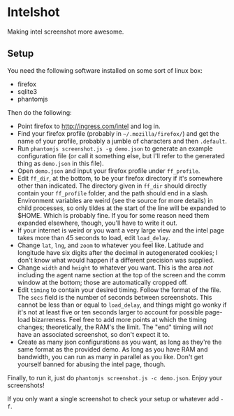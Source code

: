 Intelshot
=========

Making intel screenshot more awesome.

Setup
-----
You need the following software installed on some sort of linux box:
* firefox
* sqlite3
* phantomjs

Then do the following:
* Point firefox to http://ingress.com/intel and log in.
* Find your firefox profile (probably in `~/.mozilla/firefox/`) and
  get the name of your profile, probably a jumble of characters and then
  `.default`.
* Run `phantomjs screenshot.js -g demo.json` to generate an example
  configuration file (or call it something else, but I'll refer to the generated
  thing as `demo.json` in this file).
* Open `demo.json` and input your firefox profile under `ff_profile`.
* Edit `ff_dir`, at the bottom, to be your firefox directory if it's somewhere
  other than indicated.  The directory given in `ff_dir` should directly contain
  your `ff_profile` folder, and the path should end in a slash. Environment
  variables are weird (see the source for more details) in child processes, so
  only tildes at the start of the line will be expanded to $HOME. Which is
  probably fine. If you for some reason need them expanded elsewhere, though,
  you'll have to write it out.
* If your internet is weird or you want a very large view and the intel page
  takes more than 45 seconds to load, edit `load_delay`.
* Change `lat`, `lng`, and `zoom` to whatever you feel like.  Latitude and
  longitude have six digits after the decimal in autogenerated cookies; I don't
  know what would happen if a different precision was supplied.
* Change `width` and `height` to whatever you want.  This is the area *not*
  including the agent name section at the top of the screen and the comm window
  at the bottom; those are automatically cropped off.
* Edit `timing` to contain your desired timing.  Follow the format of the file.
  The `secs` field is the number of seconds between screenshots.  This cannot be
  less than or equal to `load_delay`, and things might go wonky if it's not at
  least five or ten seconds larger to account for possible page-load
  bizarreness.  Feel free to add more points at which the timing changes;
  theoretically, the RAM's the limit. The "end" timing will *not* have an
  associated screenshot, so don't expect it to.
* Create as many json configurations as you want, as long as they're the same
  format as the provided demo.  As long as you have RAM and bandwidth, you can
  run as many in parallel as you like. Don't get yourself banned for
  abusing the intel page, though.

Finally, to run it, just do `phantomjs screenshot.js -c demo.json`.  Enjoy your
screenshots!

If you only want a single screenshot to check your setup or whatever add `-f`.

